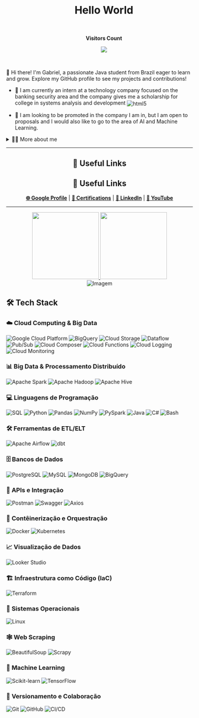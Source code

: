 <!--título-->
<div id="user-content-toc">
  <ul align="center">
    <summary><h1 style="display: inline-block">Hello World</h1></summary>
    <br><p align="center"><b>Visitors Count</b></p>  
<p align="center"><img align="center" src="https://profile-counter.glitch.me/{GabrielEliezer}/count.svg" /></p>
<br></div>
</div>

<!-- Presentation -->
<p>
 👋 Hi there! I'm Gabriel, a passionate Java student from Brazil eager to learn and grow. Explore my GitHub profile to see my projects and contributions!
  
  - 🌱 I am currently an intern at a technology company focused on the banking security area and the company gives me a scholarship for college in systems analysis and development <img align="center" alt="html5" src="https://img.shields.io/badge/Edx-193A3E?style=for-the-badge&logo=edx&logoColor=white" />

  - 🔭 I am looking to be promoted in the company I am in, but I am open to proposals and I would also like to go to the area of AI and Machine Learning.
</p>

<!-- Dropdown -->
<details>
  <summary>👨‍💻 More about me</summary>

  - 💬 I am 20 years old, currently living in Brazil. I'm not fluent in English, but I'm studying.

  - 💬 I'm trying to create a YouTube channel about programming. I've been doing this because it seems like a good way to share what I'm learning and to study at the same time.

  - ⚡ When I'm not coding, you'll find me immersed in a good book, manga, or comics, enjoying movies, or diving into the world of games! I believe our diverse interests enrich our perspectives and enhance problem-solving skills.
</details>


---

<h2 align="center">🔗 Useful Links</h2>

<h2 align="center">🔗 Useful Links</h2>

<div align="center">
  <a href="https://www.cloudskillsboost.google/public_profiles/64639017-b1e6-4d0f-b76b-5492c32a7105" target="_blank" rel="noopener noreferrer"><b>🌐 Google Profile</b></a> |
  <a href="https://www.credly.com/users/gabriel-eliezer" target="_blank" rel="noopener noreferrer"><b>🏅 Certifications</b></a> |
  <a href="https://www.linkedin.com/in/gabriel-eliezer-8aa729233/" target="_blank" rel="noopener noreferrer"><b>💼 LinkedIn</b></a> |
  <a href="https://www.youtube.com/@Eliezer_TechLab/videos" target="_blank" rel="noopener noreferrer"><b>🎥 YouTube</b></a>
</div>




---

<div align="center">
  <a href="https://github.com/GabrielEliezer">
    <img loading="lazy" height="180em" src="https://github-readme-stats.vercel.app/api/top-langs/?username=GabrielEliezer&layout=compact&langs_count=7&theme=dracula"/>
    <img loading="lazy" height="180em" src="https://github-readme-stats.vercel.app/api?username=GabrielEliezer&show_icons=true&theme=dracula&include_all_commits=true&count_private=true"/>
  </a>
</div>

<div align="center">
  <img src="https://github-production-user-asset-6210df.s3.amazonaws.com/77739311/271384939-4e9f41af-6b57-49a7-b15a-74322e96b4d7.gif" alt="Imagem">
</div>


## 🛠️ **Tech Stack**

### ☁️ **Cloud Computing & Big Data**
![Google Cloud Platform](https://img.shields.io/badge/Google_Cloud-4285F4?style=for-the-badge&logo=google-cloud&logoColor=white)
![BigQuery](https://img.shields.io/badge/BigQuery-4285F4?style=for-the-badge&logo=google-cloud&logoColor=white)
![Cloud Storage](https://img.shields.io/badge/Cloud_Storage-4285F4?style=for-the-badge&logo=google-cloud&logoColor=white)
![Dataflow](https://img.shields.io/badge/Dataflow-4285F4?style=for-the-badge&logo=google-cloud&logoColor=white)
![Pub/Sub](https://img.shields.io/badge/Pub/Sub-4285F4?style=for-the-badge&logo=google-cloud&logoColor=white)
![Cloud Composer](https://img.shields.io/badge/Cloud_Composer-4285F4?style=for-the-badge&logo=google-cloud&logoColor=white)
![Cloud Functions](https://img.shields.io/badge/Cloud_Functions-4285F4?style=for-the-badge&logo=google-cloud&logoColor=white)
![Cloud Logging](https://img.shields.io/badge/Cloud_Logging-4285F4?style=for-the-badge&logo=google-cloud&logoColor=white)
![Cloud Monitoring](https://img.shields.io/badge/Cloud_Monitoring-4285F4?style=for-the-badge&logo=google-cloud&logoColor=white)

### 📊 **Big Data & Processamento Distribuído**
![Apache Spark](https://img.shields.io/badge/Apache_Spark-E25A1C?style=for-the-badge&logo=apache-spark&logoColor=white)
![Apache Hadoop](https://img.shields.io/badge/Apache_Hadoop-66CCFF?style=for-the-badge&logo=apache-hadoop&logoColor=black)
![Apache Hive](https://img.shields.io/badge/Apache_Hive-FDEE21?style=for-the-badge&logo=apache-hive&logoColor=black)

### 💻 **Linguagens de Programação**
![SQL](https://img.shields.io/badge/SQL-4479A1?style=for-the-badge&logo=mysql&logoColor=white)
![Python](https://img.shields.io/badge/Python-3776AB?style=for-the-badge&logo=python&logoColor=white)
![Pandas](https://img.shields.io/badge/Pandas-150458?style=for-the-badge&logo=pandas&logoColor=white)
![NumPy](https://img.shields.io/badge/NumPy-013243?style=for-the-badge&logo=numpy&logoColor=white)
![PySpark](https://img.shields.io/badge/PySpark-E25A1C?style=for-the-badge&logo=apache-spark&logoColor=white)
![Java](https://img.shields.io/badge/Java-007396?style=for-the-badge&logo=java&logoColor=white)
![C#](https://img.shields.io/badge/C%23-239120?style=for-the-badge&logo=c-sharp&logoColor=white)
![Bash](https://img.shields.io/badge/Bash-4EAA25?style=for-the-badge&logo=gnu-bash&logoColor=white)

### 🛠️ **Ferramentas de ETL/ELT**
![Apache Airflow](https://img.shields.io/badge/Apache_Airflow-017CEE?style=for-the-badge&logo=apache-airflow&logoColor=white)
![dbt](https://img.shields.io/badge/dbt-FF694B?style=for-the-badge&logo=dbt&logoColor=white)

### 🗄️ **Bancos de Dados**
![PostgreSQL](https://img.shields.io/badge/PostgreSQL-4169E1?style=for-the-badge&logo=postgresql&logoColor=white)
![MySQL](https://img.shields.io/badge/MySQL-4479A1?style=for-the-badge&logo=mysql&logoColor=white)
![MongoDB](https://img.shields.io/badge/MongoDB-47A248?style=for-the-badge&logo=mongodb&logoColor=white)
![BigQuery](https://img.shields.io/badge/BigQuery-4285F4?style=for-the-badge&logo=google-cloud&logoColor=white)

### 🔌 **APIs e Integração**
![Postman](https://img.shields.io/badge/Postman-FF6C37?style=for-the-badge&logo=postman&logoColor=white)
![Swagger](https://img.shields.io/badge/Swagger-85EA2D?style=for-the-badge&logo=swagger&logoColor=black)
![Axios](https://img.shields.io/badge/Axios-5A29E4?style=for-the-badge&logo=axios&logoColor=white)

### 🐳 **Contêinerização e Orquestração**
![Docker](https://img.shields.io/badge/Docker-2496ED?style=for-the-badge&logo=docker&logoColor=white)
![Kubernetes](https://img.shields.io/badge/Kubernetes-326CE5?style=for-the-badge&logo=kubernetes&logoColor=white)

### 📈 **Visualização de Dados**
![Looker Studio](https://img.shields.io/badge/Looker_Studio-4285F4?style=for-the-badge&logo=google-cloud&logoColor=white)

### 🏗️ **Infraestrutura como Código (IaC)**
![Terraform](https://img.shields.io/badge/Terraform-623CE4?style=for-the-badge&logo=terraform&logoColor=white)

### 🐧 **Sistemas Operacionais**
![Linux](https://img.shields.io/badge/Linux-FCC624?style=for-the-badge&logo=linux&logoColor=black)

### 🕸️ **Web Scraping**
![BeautifulSoup](https://img.shields.io/badge/BeautifulSoup-4AB197?style=for-the-badge&logo=python&logoColor=white)
![Scrapy](https://img.shields.io/badge/Scrapy-FF6600?style=for-the-badge&logo=scrapy&logoColor=white)

### 🤖 **Machine Learning**
![Scikit-learn](https://img.shields.io/badge/Scikit_learn-F7931E?style=for-the-badge&logo=scikit-learn&logoColor=white)
![TensorFlow](https://img.shields.io/badge/TensorFlow-FF6F00?style=for-the-badge&logo=tensorflow&logoColor=white)

### 🔄 **Versionamento e Colaboração**
![Git](https://img.shields.io/badge/Git-F05032?style=for-the-badge&logo=git&logoColor=white)
![GitHub](https://img.shields.io/badge/GitHub-181717?style=for-the-badge&logo=github&logoColor=white)
![CI/CD](https://img.shields.io/badge/CI/CD-FF6F00?style=for-the-badge&logo=github-actions&logoColor=white)
